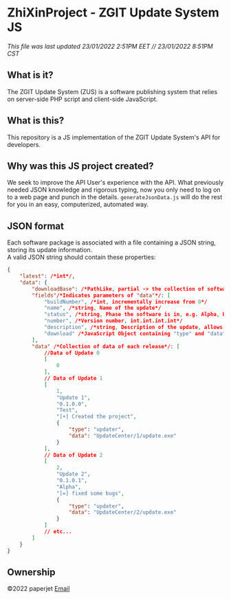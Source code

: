# ZhiXinProject - ZGIT Update System JS
<i>This file was last updated 23/01/2022 2:51PM EET // 23/01/2022 8:51PM CST</i>
## What is it?
The ZGIT Update System (ZUS) is a software publishing system that relies on server-side PHP script and client-side JavaScript.  
## What is this?
This repository is a JS implementation of the ZGIT Update System's API for developers.
## Why was this JS project created?
We seek to improve the API User's experience with the API. What previously needed JSON knowledge and rigorous typing, now you only need to log on to a web page and punch in the details. ```generateJsonData.js``` will do the rest for you in an easy, computerized, automated way.
## JSON format
Each software package is associated with a file containing a JSON string, storing its update information.  
A valid JSON string should contain these properties:
```json
{
    "latest": /*int*/,
    "data": {
        "downloadBase": /*PathLike, partial -> the collection of software this belongs to*/,
        "fields"/*Indicates parameters of "data"*/: [
            "buildNumber", /*int, incrementally increase from 0*/
            "name", /*string, Name of the update*/
            "status", /*string, Phase the software is in, e.g. Alpha, Beta, Release*/
            "number", /*Version number, int.int.int.int*/
            "description", /*string, Description of the update, allows multi-line strings*/
            "download" /*JavaScript Object containing "type" and "data"*/
        ],
        "data" /*Collection of data of each release*/: [
            //Data of Update 0
            [
                0
            ],
            // Data of Update 1
            [
                1,
                "Update 1",
                "0.1.0.0",
                "Test",
                "[+] Created the project",
                {
                    "type": "updater",
                    "data": "UpdateCenter/1/update.exe"
                }
            ],
            // Data of Update 2
            [
                2,
                "Update 2",
                "0.1.0.1",
                "Alpha",
                "[=] fixed some bugs",
                {
                    "type": "updater",
                    "data": "UpdateCenter/2/update.exe"
                }
            ]
            // etc...
        ]
    }
}
```
## Ownership
&copy;2022 paperjet <a href="mailto://z.liu@outlook.com.gr">Email</a>